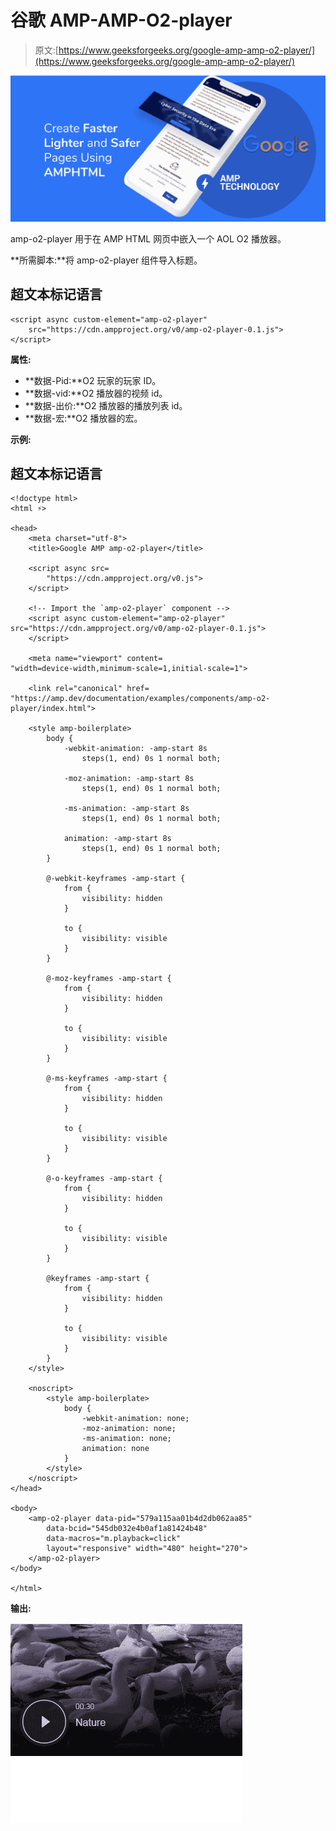 # 谷歌 AMP-AMP-O2-player

> 原文:[https://www.geeksforgeeks.org/google-amp-amp-o2-player/](https://www.geeksforgeeks.org/google-amp-amp-o2-player/)

![](img/9f4c77d78e00cf75fc29323762067dd8.png)

amp-o2-player 用于在 AMP HTML 网页中嵌入一个 AOL O2 播放器。

**所需脚本:**将 amp-o2-player 组件导入标题。

## 超文本标记语言

```
<script async custom-element="amp-o2-player"
    src="https://cdn.ampproject.org/v0/amp-o2-player-0.1.js">
</script>
```

**属性:**

*   **数据-Pid:**O2 玩家的玩家 ID。
*   **数据-vid:**O2 播放器的视频 id。
*   **数据-出价:**O2 播放器的播放列表 id。
*   **数据-宏:**O2 播放器的宏。

**示例:**

## 超文本标记语言

```
<!doctype html>
<html ⚡>

<head>
    <meta charset="utf-8">
    <title>Google AMP amp-o2-player</title>

    <script async src=
        "https://cdn.ampproject.org/v0.js">
    </script>

    <!-- Import the `amp-o2-player` component -->
    <script async custom-element="amp-o2-player" 
src="https://cdn.ampproject.org/v0/amp-o2-player-0.1.js">
    </script>

    <meta name="viewport" content=
"width=device-width,minimum-scale=1,initial-scale=1">

    <link rel="canonical" href=
"https://amp.dev/documentation/examples/components/amp-o2-player/index.html">

    <style amp-boilerplate>
        body {
            -webkit-animation: -amp-start 8s 
                steps(1, end) 0s 1 normal both;

            -moz-animation: -amp-start 8s 
                steps(1, end) 0s 1 normal both;

            -ms-animation: -amp-start 8s 
                steps(1, end) 0s 1 normal both;

            animation: -amp-start 8s 
                steps(1, end) 0s 1 normal both;
        }

        @-webkit-keyframes -amp-start {
            from {
                visibility: hidden
            }

            to {
                visibility: visible
            }
        }

        @-moz-keyframes -amp-start {
            from {
                visibility: hidden
            }

            to {
                visibility: visible
            }
        }

        @-ms-keyframes -amp-start {
            from {
                visibility: hidden
            }

            to {
                visibility: visible
            }
        }

        @-o-keyframes -amp-start {
            from {
                visibility: hidden
            }

            to {
                visibility: visible
            }
        }

        @keyframes -amp-start {
            from {
                visibility: hidden
            }

            to {
                visibility: visible
            }
        }
    </style>

    <noscript>
        <style amp-boilerplate>
            body {
                -webkit-animation: none;
                -moz-animation: none;
                -ms-animation: none;
                animation: none
            }
        </style>
    </noscript>
</head>

<body>
    <amp-o2-player data-pid="579a115aa01b4d2db062aa85"
        data-bcid="545db032e4b0af1a81424b48"
        data-macros="m.playback=click" 
        layout="responsive" width="480" height="270">
    </amp-o2-player>
</body>

</html>
```

**输出:**

![](img/2e727a1946d151da737426987a74ab0d.png)